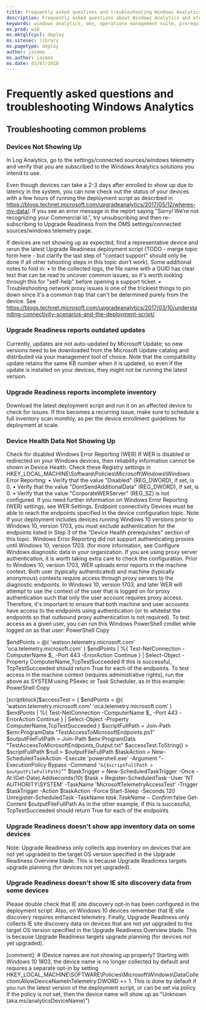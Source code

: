 ```yaml
---
title: Frequently asked questions and troubleshooting Windows Analytics
description: Frequently asked questions about Windows Analytics and steps to take when things go wrong
keywords: windows analytics, oms, operations management suite, prerequisites, requirements, updates, upgrades, log analytics, health, FAQ, problems, troubleshooting, error
ms.prod: w10
ms.mktglfcycl: deploy
ms.sitesec: library
ms.pagetype: deploy
author: jaimeo
ms.author: jaimeo
ms.date: 03/07/2018
---
```


# Frequently asked questions and troubleshooting Windows Analytics

## Troubleshooting common problems

### Devices Not Showing Up

In Log Analytics, go to the settings/connected sources/windows telemetry and verify that you are subscribed to the Windows Analytics solutions you intend to use.

Even though devices can take a 2-3 days after enrolled to show up due to latency in the system, you can now check out the status of your devices with a few hours of running the deployment script as described in  https://blogs.technet.microsoft.com/upgradeanalytics/2017/05/12/wheres-my-data/. If you see an error message in the report saying "Sorry! We’re not recognizing your Commercial Id.", try unsubscribing and then re-subscribing to Upgrade Readiness from the OMS settings/connected sources/windows telemetry page.

If devices are not showing up as expected, find a representative device and rerun the latest Upgrade Readiness deployment script (TODO - merge topic form here - but clarify the last step of "contact support" should only be done if all other tshooting steps in this topic don't work). Some additional notes to fold in:
	• In the collected logs, the file name with a GUID has clear text that can be read to uncover common issues, so it's worth looking through this for "self-help" before opening a support ticket.
	• Troubleshooting network proxy issues is one of the trickiest things to pin down since it's a common trap that can't be determined purely from the device. See https://blogs.technet.microsoft.com/upgradeanalytics/2017/03/10/understanding-connectivity-scenarios-and-the-deployment-script/.



### Upgrade Readiness reports outdated updates
Currently, updates are not auto-updated by Microsoft Update; so new versions need to be downloaded from the Microsoft Update catalog and distributed via your management tool of choice. Note that the compatibility update retains the same KB number when it is updated, so even if the update is installed on your devices, they might not be running the latest version.


### Upgrade Readiness reports incomplete inventory
Download the latest deployment script and run it on an affected device to check for issues. If this becomes a recurring issue, make sure to schedule a full inventory scan monthly, as per the device enrollment guidelines for deployment at scale.


### Device Health Data Not Showing Up
Check for disabled Windows Error Reporting (WER)
If WER is disabled or redirected on your Windows devices, then reliability information cannot be shown in Device Health. 
Check these Registry settings in HKEY_LOCAL_MACHINE\Software\Policies\Microsoft\Windows\Windows Error Reporting: 
	• Verify that the value "Disabled" (REG_DWORD), if set, is 0.
	• Verify that the value "DontSendAdditionalData" (REG_DWORD), if set, is 0.
	• Verify that the value "CorporateWERServer" (REG_SZ) is not configured.
If you need further information on Windows Error Reporting (WER) settings, see WER Settings. 
Endpoint connectivity
Devices must be able to reach the endpoints specified in the device configuration topic.
Note 
If your deployment includes devices running Windows 10 versions prior to Windows 10, version 1703, you must exclude authentication for the endpoints listed in Step 3 of the "Device Health prerequisites" section of this topic. Windows Error Reporting did not support authenticating proxies until Windows 10, version 1703. (for more information, see Configure Windows diagnostic data in your organization. 
If you are using proxy server authentication, it is worth taking extra care to check the configuration. Prior to Windows 10, version 1703, WER uploads error reports in the machine context. Both user (typically authenticated) and machine (typically anonymous) contexts require access through proxy servers to the diagnostic endpoints. In Windows 10, version 1703, and later WER will attempt to use the context of the user that is logged on for proxy authentication such that only the user account requires proxy access. 
Therefore, it's important to ensure that both machine and user accounts have access to the endpoints using authentication (or to whitelist the endpoints so that outbound proxy authentication is not required). 
To test access as a given user, you can run this Windows PowerShell cmdlet while logged on as that user: 
PowerShell Copy 

$endPoints = @(
        'watson.telemetry.microsoft.com'
        'oca.telemetry.microsoft.com'
    )
$endPoints | %{ Test-NetConnection -ComputerName $_ -Port 443 -ErrorAction Continue } | Select-Object -Property ComputerName,TcpTestSucceeded
If this is successful, TcpTestSucceeded should return True for each of the endpoints. 
To test access in the machine context (requires administrative rights), run the above as SYSTEM using PSexec or Task Scheduler, as in this example: 
PowerShell Copy 

[scriptblock]$accessTest = {
    $endPoints = @(
        'watson.telemetry.microsoft.com'
        'oca.telemetry.microsoft.com'
    )
$endPoints | %{ Test-NetConnection -ComputerName $_ -Port 443 -ErrorAction Continue } | Select-Object -Property ComputerName,TcpTestSucceeded
}
$scriptFullPath = Join-Path $env:ProgramData "TestAccessToMicrosoftEndpoints.ps1"
$outputFileFullPath = Join-Path $env:ProgramData "TestAccessToMicrosoftEndpoints_Output.txt"
$accessTest.ToString() > $scriptFullPath
$null > $outputFileFullPath
$taskAction = New-ScheduledTaskAction -Execute 'powershell.exe' -Argument "-ExecutionPolicy Bypass -Command `"&{$scriptFullPath > $outputFileFullPath}`"" 
$taskTrigger = New-ScheduledTaskTrigger -Once -At (Get-Date).Addseconds(10)
$task = Register-ScheduledTask -User 'NT AUTHORITY\SYSTEM' -TaskName 'MicrosoftTelemetryAccessTest' -Trigger $taskTrigger -Action $taskAction -Force
Start-Sleep -Seconds 120
Unregister-ScheduledTask -TaskName $task.TaskName -Confirm:$false
Get-Content $outputFileFullPath
As in the other example, if this is successful, TcpTestSucceeded should return True for each of the endpoints


### Upgrade Readiness doesn't show app inventory data on some devices
Note: Upgrade Readiness only collects app inventory on devices that are not yet upgraded to the target OS version specified in the Upgrade Readiness Overview blade. This is because Upgrade Readiness targets upgrade planning (for devices not yet upgraded).


### Upgrade Readiness doesn't show IE site discovery data from some devices
Please double check that IE site discovery opt-in has been configured in the deployment script.
Also, on Windows 10 devices remember that IE site discovery requires enhanced telemetry.
Finally, Upgrade Readiness only collects IE site discovery data on devices that are not yet upgraded to the target OS version specified in the Upgrade Readiness Overview blade. This is because Upgrade Readiness targets upgrade planning (for devices not yet upgraded).

[comment]: # (Device names are not showing up properly? Starting with Windows 10 1803, the device name is no longer collected by default and requires a separate opt-in by setting HKEY_LOCAL_MACHINE\SOFTWARE\Policies\Microsoft\Windows\DataCollection\AllowDeviceNameInTelemetry:DWORD == 1. This is done by default if you run the latest version of the deployment script, or can be set via policy. If the policy is not set, then the device name will show up as "Unknown (aka.ms/analyticsDeviceName)")

